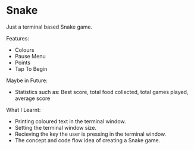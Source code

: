 # Snake
Just a terminal based Snake game.

Features:
- Colours
- Pause Menu
- Points
- Tap To Begin

Maybe in Future:
- Statistics such as: Best score, total food collected, total games played, average score

What I Learnt:
- Printing coloured text in the terminal window.
- Setting the terminal window size.
- Recieving the key the user is pressing in the terminal window.
- The concept and code flow idea of creating a Snake game.
